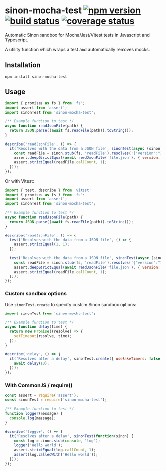 # sinon-mocha-test [![npm version][npm-badge]][npm-url] [![build status][circle-badge]][circle-url] [![coverage status][coverage-badge]][coverage-url]

Automatic Sinon sandbox for Mocha/Jest/Vitest tests in Javascript and Typescript.

A utility function which wraps a test and automatically removes mocks.

## Installation

```bash
npm install sinon-mocha-test
```

## Usage

<!-- snippet: es-mocha,ts-jest -->
```js
import { promises as fs } from 'fs';
import assert from 'assert';
import sinonTest from 'sinon-mocha-test';

/** Example function to test */
async function readJsonFile(path) {
  return JSON.parse((await fs.readFile(path)).toString());
}

describe('readJsonFile', () => {
  it('Resolves with the data from a JSON file', sinonTest(async (sinon) => {
    const readFile = sinon.stub(fs, 'readFile').resolves('{"version":"123"}\n');
    assert.deepStrictEqual(await readJsonFile('file.json'), { version: '123' });
    assert.strictEqual(readFile.callCount, 1);
  }));
});
```

Or with Vitest:

<!-- snippet: ts-vite,es-vite -->
```js
import { test, describe } from 'vitest'
import { promises as fs } from 'fs';
import assert from 'assert';
import sinonTest from 'sinon-mocha-test';

/** Example function to test */
async function readJsonFile(path) {
  return JSON.parse((await fs.readFile(path)).toString());
}

describe('readJsonFile', () => {
  test('Resolves with the data from a JSON file', () => {
    assert.strictEqual(1, 1);
  });

  test('Resolves with the data from a JSON file', sinonTest(async (sinon) => {
    const readFile = sinon.stub(fs, 'readFile').resolves('{"version":"123"}\n');
    assert.deepStrictEqual(await readJsonFile('file.json'), { version: '123' });
    assert.strictEqual(readFile.callCount, 1);
  }));
});
```

### Custom sandbox options

Use `sinonTest.create` to specify custom Sinon sandbox options:

<!-- snippet: es-mocha,ts-jest -->
```js
import sinonTest from 'sinon-mocha-test';

/** Example function to test */
async function delay(time) {
  return new Promise((resolve) => {
    setTimeout(resolve, time);
  });
}

describe('delay', () => {
  it('Resolves after a delay', sinonTest.create({ useFakeTimers: false }, async (sinon) => {
    await delay(10);
  }));
});
```

### With CommonJS / require()

<!-- snippet: js-mocha,js-jest -->
```js
const assert = require('assert');
const sinonTest = require('sinon-mocha-test');

/** Example function to test */
function logger(message) {
  console.log(message);
}

describe('logger', () => {
  it('Resolves after a delay', sinonTest(function(sinon) {
    const log = sinon.stub(console, 'log');
    logger('Hello world');
    assert.strictEqual(log.callCount, 1);
    assert(log.calledWith('Hello world'));
  }));
});
```

[npm-badge]: https://badge.fury.io/js/sinon-mocha-test.svg
[npm-url]: https://www.npmjs.com/package/sinon-mocha-test

[circle-badge]: https://circleci.com/gh/peterjwest/sinon-mocha-test.svg?style=shield
[circle-url]: https://circleci.com/gh/peterjwest/sinon-mocha-test

[coverage-badge]: https://coveralls.io/repos/peterjwest/sinon-mocha-test/badge.svg?branch=main&service=github
[coverage-url]: https://coveralls.io/github/peterjwest/sinon-mocha-test?branch=main

